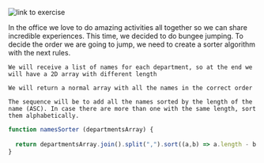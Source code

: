 ![link to exercise](https://www.codewars.com/kata/587f46c9406f2dc381000009/train/javascript)

In the office we love to do amazing activities all together so we can share incredible experiences. This time, we decided to do bungee jumping. To decide the order we are going to jump, we need to create a sorter algorithm with the next rules.

    We will receive a list of names for each department, so at the end we will have a 2D array with different length

    We will return a normal array with all the names in the correct order

    The sequence will be to add all the names sorted by the length of the name (ASC). In case there are more than one with the same length, sort them alphabetically.




```js
function namesSorter (departmentsArray) {
  
  return departmentsArray.join().split(",").sort((a,b) => a.length - b.length || a.localeCompare(b));
}
```
